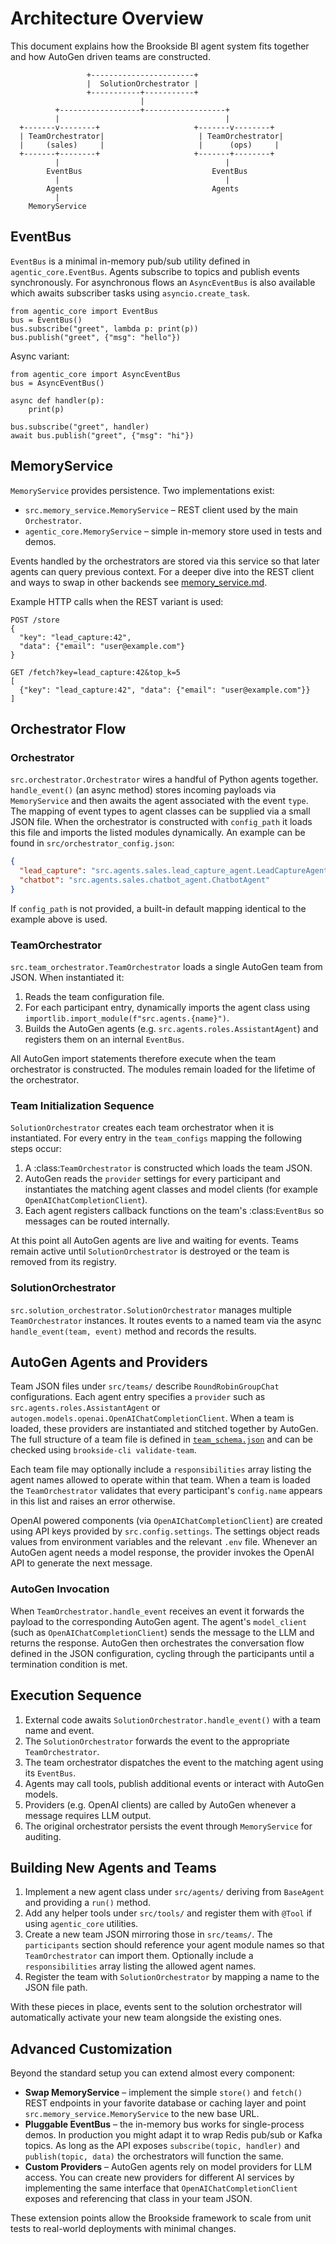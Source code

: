 # Architecture Overview

This document explains how the Brookside BI agent system fits together and how AutoGen driven teams are constructed.

```
                 +-----------------------+
                 |  SolutionOrchestrator |
                 +-----------+-----------+
                             |
          +------------------+------------------+
          |                                     |
  +-------v--------+                     +-------v--------+
  | TeamOrchestrator|                     | TeamOrchestrator|
  |     (sales)     |                     |      (ops)     |
  +-------+--------+                     +-------+--------+
          |                                     |
        EventBus                             EventBus
          |                                     |
        Agents                               Agents
          |
    MemoryService
```

## EventBus

`EventBus` is a minimal in-memory pub/sub utility defined in `agentic_core.EventBus`.  Agents subscribe to topics and publish events synchronously.  For asynchronous flows an `AsyncEventBus` is also available which awaits subscriber tasks using `asyncio.create_task`.

```
from agentic_core import EventBus
bus = EventBus()
bus.subscribe("greet", lambda p: print(p))
bus.publish("greet", {"msg": "hello"})
```

Async variant:

```
from agentic_core import AsyncEventBus
bus = AsyncEventBus()

async def handler(p):
    print(p)

bus.subscribe("greet", handler)
await bus.publish("greet", {"msg": "hi"})
```

## MemoryService

`MemoryService` provides persistence.  Two implementations exist:

* `src.memory_service.MemoryService` – REST client used by the main `Orchestrator`.
* `agentic_core.MemoryService` – simple in-memory store used in tests and demos.

Events handled by the orchestrators are stored via this service so that later agents can query previous context.
For a deeper dive into the REST client and ways to swap in other backends see
[memory_service.md](memory_service.md).

Example HTTP calls when the REST variant is used:

```http
POST /store
{
  "key": "lead_capture:42",
  "data": {"email": "user@example.com"}
}

GET /fetch?key=lead_capture:42&top_k=5
[
  {"key": "lead_capture:42", "data": {"email": "user@example.com"}}
]
```

## Orchestrator Flow

### Orchestrator

`src.orchestrator.Orchestrator` wires a handful of Python agents together.  `handle_event()` (an async method) stores incoming payloads via `MemoryService` and then awaits the agent associated with the event `type`.
The mapping of event types to agent classes can be supplied via a small JSON file. When the orchestrator is constructed with ``config_path`` it loads this file and imports the listed modules dynamically. An example can be found in ``src/orchestrator_config.json``:

```json
{
  "lead_capture": "src.agents.sales.lead_capture_agent.LeadCaptureAgent",
  "chatbot": "src.agents.sales.chatbot_agent.ChatbotAgent"
}
```

If ``config_path`` is not provided, a built-in default mapping identical to the example above is used.

### TeamOrchestrator

`src.team_orchestrator.TeamOrchestrator` loads a single AutoGen team from JSON.  When instantiated it:

1. Reads the team configuration file.
2. For each participant entry, dynamically imports the agent class using
   `importlib.import_module(f"src.agents.{name}")`.
3. Builds the AutoGen agents (e.g. `src.agents.roles.AssistantAgent`) and registers them on an internal `EventBus`.

All AutoGen import statements therefore execute when the team orchestrator is constructed.  The modules remain loaded for the lifetime of the orchestrator.

### Team Initialization Sequence

`SolutionOrchestrator` creates each team orchestrator when it is instantiated.
For every entry in the `team_configs` mapping the following steps occur:

1. A :class:`TeamOrchestrator` is constructed which loads the team JSON.
2. AutoGen reads the `provider` settings for every participant and instantiates the matching agent classes and model clients (for example `OpenAIChatCompletionClient`).
3. Each agent registers callback functions on the team's :class:`EventBus` so messages can be routed internally.

At this point all AutoGen agents are live and waiting for events. Teams remain active until `SolutionOrchestrator` is destroyed or the team is removed from its registry.


### SolutionOrchestrator

`src.solution_orchestrator.SolutionOrchestrator` manages multiple `TeamOrchestrator` instances.  It routes events to a named team via the async `handle_event(team, event)` method and records the results.

## AutoGen Agents and Providers

Team JSON files under `src/teams/` describe `RoundRobinGroupChat` configurations.  Each agent entry specifies a `provider` such as `src.agents.roles.AssistantAgent` or `autogen.models.openai.OpenAIChatCompletionClient`.  When a team is loaded, these providers are instantiated and stitched together by AutoGen.  The full structure of a team file is defined in [`team_schema.json`](team_schema.json) and can be checked using `brookside-cli validate-team`.

Each team file may optionally include a `responsibilities` array listing the
agent names allowed to operate within that team.  When a team is loaded the
`TeamOrchestrator` validates that every participant's `config.name` appears in
this list and raises an error otherwise.

OpenAI powered components (via `OpenAIChatCompletionClient`) are created using API keys provided by `src.config.settings`.  The settings object reads values from environment variables and the relevant `.env` file.  Whenever an AutoGen agent needs a model response, the provider invokes the OpenAI API to generate the next message.

### AutoGen Invocation

When `TeamOrchestrator.handle_event` receives an event it forwards the payload to the corresponding AutoGen agent. The agent's `model_client` (such as `OpenAIChatCompletionClient`) sends the message to the LLM and returns the response. AutoGen then orchestrates the conversation flow defined in the JSON configuration, cycling through the participants until a termination condition is met.

## Execution Sequence

1. External code awaits `SolutionOrchestrator.handle_event()` with a team name and event.
2. The `SolutionOrchestrator` forwards the event to the appropriate `TeamOrchestrator`.
3. The team orchestrator dispatches the event to the matching agent using its `EventBus`.
4. Agents may call tools, publish additional events or interact with AutoGen models.
5. Providers (e.g. OpenAI clients) are called by AutoGen whenever a message requires LLM output.
6. The original orchestrator persists the event through `MemoryService` for auditing.

## Building New Agents and Teams

1. Implement a new agent class under `src/agents/` deriving from `BaseAgent` and providing a `run()` method.
2. Add any helper tools under `src/tools/` and register them with `@Tool` if using `agentic_core` utilities.
3. Create a new team JSON mirroring those in `src/teams/`.  The `participants` section should reference your agent module names so that `TeamOrchestrator` can import them. Optionally include a `responsibilities` array listing the allowed agent names.
4. Register the team with `SolutionOrchestrator` by mapping a name to the JSON file path.

With these pieces in place, events sent to the solution orchestrator will automatically activate your new team alongside the existing ones.

## Advanced Customization

Beyond the standard setup you can extend almost every component:

* **Swap MemoryService** – implement the simple `store()` and `fetch()` REST
  endpoints in your favorite database or caching layer and point
  `src.memory_service.MemoryService` to the new base URL.
* **Pluggable EventBus** – the in-memory bus works for single-process demos. In
  production you might adapt it to wrap Redis pub/sub or Kafka topics. As long
  as the API exposes `subscribe(topic, handler)` and `publish(topic, data)` the
  orchestrators will function the same.
* **Custom Providers** – AutoGen agents rely on model providers for LLM access.
  You can create new providers for different AI services by implementing the
  same interface that `OpenAIChatCompletionClient` exposes and referencing that
  class in your team JSON.

These extension points allow the Brookside framework to scale from unit tests to
real-world deployments with minimal changes.
